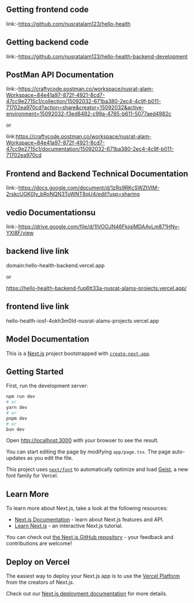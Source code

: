 ## Getting frontend code 
link:-https://github.com/nusratalam123/hello-health
## Getting backend code 
link:-https://github.com/nusratalam123/hello-health-backend-development

## PostMan API Documentation

link:-https://craftycode.postman.co/workspace/nusrat-alam-Workspace~84e41a97-872f-4921-8cd7-47cc9e2715c1/collection/15092032-671ba380-2ec4-4c9f-b011-71702ea970cd?action=share&creator=15092032&active-environment=15092032-f3ed8482-c99a-4785-b611-5077aed4982c

or 

link:https://craftycode.postman.co/workspace/nusrat-alam-Workspace~84e41a97-872f-4921-8cd7-47cc9e2715c1/documentation/15092032-671ba380-2ec4-4c9f-b011-71702ea970cd

## Frontend and Backend Technical Documentation
link:-https://docs.google.com/document/d/1zRs9RKcSWZtVIM-2rskcUGK0Iy_bRoNQN3ToWNT8qU4/edit?usp=sharing

## vedio Documentationsu

link:-https://drive.google.com/file/d/1IVOOJN46FkjqjMDAAyLm871HNv-YXl8F/view

## backend live link
domain:hello-health-backend.vercel.app

or

https://hello-health-backend-fup6tt33a-nusrat-alams-projects.vercel.app/

## frontend live link
hello-health-iosf-4okh3m0ld-nusrat-alams-projects.vercel.app

## Model Documentation

This is a [Next.js](https://nextjs.org) project bootstrapped with [`create-next-app`](https://nextjs.org/docs/app/api-reference/cli/create-next-app).

## Getting Started

First, run the development server:

```bash
npm run dev
# or
yarn dev
# or
pnpm dev
# or
bun dev
```

Open [http://localhost:3000](http://localhost:3000) with your browser to see the result.

You can start editing the page by modifying `app/page.tsx`. The page auto-updates as you edit the file.

This project uses [`next/font`](https://nextjs.org/docs/app/building-your-application/optimizing/fonts) to automatically optimize and load [Geist](https://vercel.com/font), a new font family for Vercel.

## Learn More

To learn more about Next.js, take a look at the following resources:

- [Next.js Documentation](https://nextjs.org/docs) - learn about Next.js features and API.
- [Learn Next.js](https://nextjs.org/learn) - an interactive Next.js tutorial.

You can check out [the Next.js GitHub repository](https://github.com/vercel/next.js) - your feedback and contributions are welcome!

## Deploy on Vercel

The easiest way to deploy your Next.js app is to use the [Vercel Platform](https://vercel.com/new?utm_medium=default-template&filter=next.js&utm_source=create-next-app&utm_campaign=create-next-app-readme) from the creators of Next.js.

Check out our [Next.js deployment documentation](https://nextjs.org/docs/app/building-your-application/deploying) for more details.

